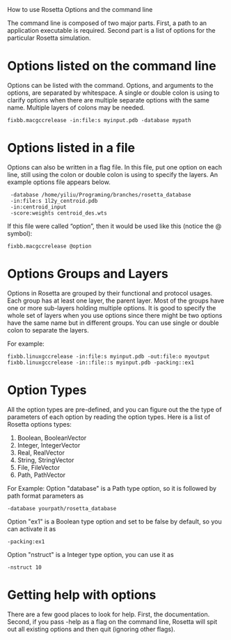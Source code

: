 <!-- --- title: Command Options -->How to use Rosetta Options and the command line

The command line is composed of two major parts. First, a path to an application executable is required. Second part is a list of options for the particular Rosetta simulation.

Options listed on the command line
==================================

Options can be listed with the command. Options, and arguments to the options, are separated by whitespace. A single or double colon is using to clarify options when there are multiple separate options with the same name. Multiple layers of colons may be needed.

```
fixbb.macgccrelease -in:file:s myinput.pdb -database mypath
```

Options listed in a file
========================

Options can also be written in a flag file. In this file, put one option on each line, still using the colon or double colon is using to specify the layers. An example options file appears below.

```
 -database /home/yiliu/Programing/branches/rosetta_database
 -in:file:s 1l2y_centroid.pdb
 -in:centroid_input
 -score:weights centroid_des.wts
```

If this file were called “option”, then it would be used like this (notice the @ symbol):

```
fixbb.macgccrelease @option
```

Options Groups and Layers
=========================

Options in Rosetta are grouped by their functional and protocol usages. Each group has at least one layer, the parent layer. Most of the groups have one or more sub-layers holding multiple options. It is good to specify the whole set of layers when you use options since there might be two options have the same name but in different groups. You can use single or double colon to separate the layers.

For example:

```
fixbb.linuxgccrelease -in:file:s myinput.pdb -out:file:o myoutput
fixbb.linuxgccrelease -in::file::s myinput.pdb -packing::ex1
```

Option Types
============

All the option types are pre-defined, and you can figure out the the type of parameters of each option by reading the option types. Here is a list of Rosetta options types:

1.  Boolean, BooleanVector
2.  Integer, IntegerVector
3.  Real, RealVector
4.  String, StringVector
5.  File, FileVector
6.  Path, PathVector

For Example: Option "database" is a Path type option, so it is followed by path format parameters as

```
-database yourpath/rosetta_database
```

Option "ex1" is a Boolean type option and set to be false by default, so you can activate it as

```
-packing:ex1
```

Option "nstruct" is a Integer type option, you can use it as

```
-nstruct 10
```

Getting help with options
=========================

There are a few good places to look for help. First, the documentation. Second, if you pass -help as a flag on the command line, Rosetta will spit out all existing options and then quit (ignoring other flags).
